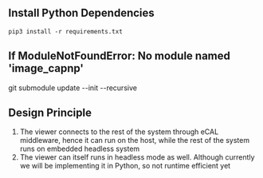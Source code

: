 ## Install Python Dependencies
```
pip3 install -r requirements.txt
```
## If ModuleNotFoundError: No module named 'image_capnp'
git submodule update --init --recursive

## Design Principle
1. The viewer connects to the rest of the system through eCAL middleware, hence it can run on the host, while the rest of the system runs on embedded headless system
2. The viewer can itself runs in headless mode as well. Although currently we will be implementing it in Python, so not runtime efficient yet
